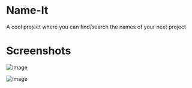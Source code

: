 # Name-It
A cool project where you can find/search the names of your next project 

# Screenshots
![image](https://user-images.githubusercontent.com/66437295/139915201-26d82e80-5ca4-4f4e-bd96-80c7d8140998.png)

![image](https://user-images.githubusercontent.com/66437295/139915574-9c7b865b-4afb-4b4a-870e-717030410be2.png)
